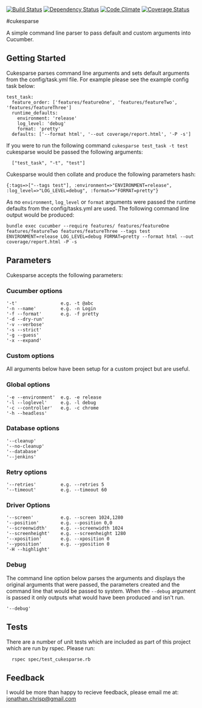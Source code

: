[![Build Status](https://travis-ci.org/jonathanchrisp/cukesparse.png?branch=master)](https://travis-ci.org/jonathanchrisp/cukesparse)
[![Dependency Status](https://gemnasium.com/jonathanchrisp/cukesparse.png)](https://gemnasium.com/jonathanchrisp/cukesparse)
[![Code Climate](https://codeclimate.com/github/jonathanchrisp/cukesparse.png)](https://codeclimate.com/github/jonathanchrisp/cukesparse)
[![Coverage Status](https://coveralls.io/repos/jonathanchrisp/cukesparse/badge.png?branch=master)](https://coveralls.io/r/jonathanchrisp/cukesparse)

#cukesparse

A simple command line parser to pass default and custom arguments into Cucumber.

## Getting Started
Cukesparse parses command line arguments and sets default arguments from the config/task.yml file. For example please see the example config task below:

    test_task:
      feature_order: ['features/featureOne', 'features/featureTwo', 'features/featureThree']
      runtime_defaults:
        environment: 'release'
        log_level: 'debug'
        format: 'pretty'
      defaults: ['--format html', '--out coverage/report.html', '-P -s']

If you were to run the following command `cukesparse test_task -t test` cukesparse would be passed the following arguments:

      ["test_task", "-t", "test"]

Cukesparse would then collate and produce the following parameters hash:

    {:tags=>["--tags test"], :environment=>"ENVIRONMENT=release", :log_level=>"LOG_LEVEL=debug", :format=>"FORMAT=pretty"}

As no `environment`, `log_level` or `format` arguments were passed the runtime defaults from the config/tasks.yml are used. The following command line output would be produced:

    bundle exec cucumber --require features/ features/featureOne features/featureTwo features/featureThree --tags test
    ENVIRONMENT=release LOG_LEVEL=debug FORMAT=pretty --format html --out coverage/report.html -P -s

## Parameters
Cukesparse accepts the following parameters:

### Cucumber options
    '-t'                e.g. -t @abc
    '-n --name'         e.g. -n Login
    '-f --format'       e.g. -f pretty
    '-d --dry-run'
    '-v --verbose'
    '-s --strict'
    '-g --guess'
    '-x --expand'

### Custom options
All arguments below have been setup for a custom project but are useful.

### Global options
    '-e --environment'  e.g. -e release
    '-l --loglevel'     e.g. -l debug
    '-c --controller'   e.g. -c chrome
    '-h --headless'

### Database options
    '--cleanup'
    '--no-cleanup'
    '--database'
    '--jenkins'

### Retry options
    '--retries'         e.g. --retries 5
    '--timeout'         e.g. --timeout 60

### Driver Options
    '--screen'          e.g. --screen 1024,1280
    '--position'        e.g. --position 0,0
    '--screenwidth'     e.g. --screenwidth 1024
    '--screenheight'    e.g. --screenheight 1280
    '--xposition'       e.g. --xposition 0
    '--yposition'       e.g. --yposition 0
    '-H --highlight'

### Debug
The command line option below parses the arguments and displays the original arguments that were passed, the parameters created and the command line that would be passed to system.
When the `--debug` argument is passed it only outputs what would have been produced and isn't run.

    '--debug'

## Tests
There are a number of unit tests which are included as part of this project which are run by rspec. Please run:

      rspec spec/test_cukesparse.rb

## Feedback
I would be more than happy to recieve feedback, please email me at: jonathan.chrisp@gmail.com
